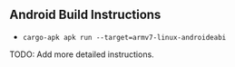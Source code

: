 ## Android Build Instructions

- `cargo-apk apk run --target=armv7-linux-androideabi`

TODO: Add more detailed instructions.